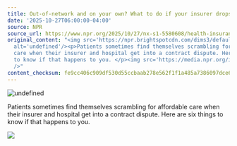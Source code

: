 ```yaml
---
title: Out-of-network and on your own? What to do if your insurer drops your doctors
date: '2025-10-27T06:00:00-04:00'
source: NPR
source_url: https://www.npr.org/2025/10/27/nx-s1-5580608/health-insurance-network-contract-doctors-missouri
original_content: "<img src='https://npr.brightspotcdn.com/dims3/default/strip/false/crop/3840x2160+0+0/resize/3840x2160!/?url=http%3A%2F%2Fnpr-brightspot.s3.amazonaws.com%2F99%2F6f%2Fc5abe93a410e855fac65cd18b0d0%2Fhchl-story-2-leadart-final.jpg'
  alt='undefined'/><p>Patients sometimes find themselves scrambling for affordable
  care when their insurer and hospital get into a contract dispute. Here are six things
  to know if that happens to you. </p><img src='https://media.npr.org/include/images/tracking/npr-rss-pixel.png?story=nx-s1-5580608'
  />"
content_checksum: fe9cc406c909df530d55ccbaab278e562f1f1a485a7386097dce609725809f81
---
```


 ![undefined](https://npr.brightspotcdn.com/dims3/default/strip/false/crop/3840x2160+0+0/resize/3840x2160!/?url=http%3A%2F%2Fnpr-brightspot.s3.amazonaws.com%2F99%2F6f%2Fc5abe93a410e855fac65cd18b0d0%2Fhchl-story-2-leadart-final.jpg)

Patients sometimes find themselves scrambling for affordable care when their insurer and hospital get into a contract dispute. Here are six things to know if that happens to you.

 ![](https://media.npr.org/include/images/tracking/npr-rss-pixel.png?story=nx-s1-5580608)
